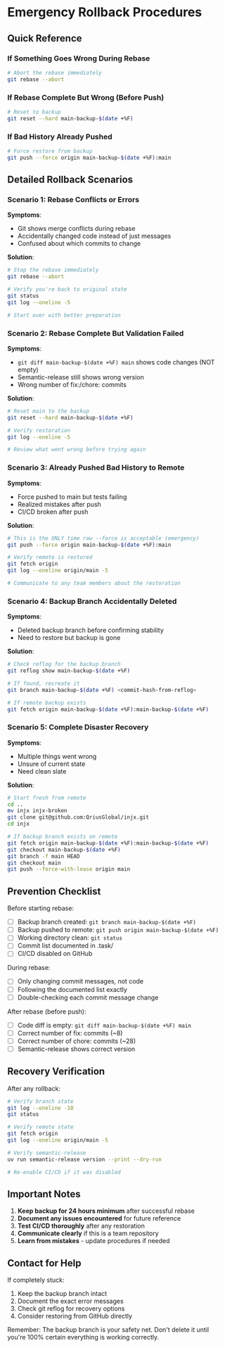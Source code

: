 # Emergency Rollback Procedures

## Quick Reference

### If Something Goes Wrong During Rebase
```bash
# Abort the rebase immediately
git rebase --abort
```

### If Rebase Complete But Wrong (Before Push)
```bash
# Reset to backup
git reset --hard main-backup-$(date +%F)
```

### If Bad History Already Pushed
```bash
# Force restore from backup
git push --force origin main-backup-$(date +%F):main
```

## Detailed Rollback Scenarios

### Scenario 1: Rebase Conflicts or Errors

**Symptoms**:
- Git shows merge conflicts during rebase
- Accidentally changed code instead of just messages
- Confused about which commits to change

**Solution**:
```bash
# Stop the rebase immediately
git rebase --abort

# Verify you're back to original state
git status
git log --oneline -5

# Start over with better preparation
```

### Scenario 2: Rebase Complete But Validation Failed

**Symptoms**:
- `git diff main-backup-$(date +%F) main` shows code changes (NOT empty)
- Semantic-release still shows wrong version
- Wrong number of fix:/chore: commits

**Solution**:
```bash
# Reset main to the backup
git reset --hard main-backup-$(date +%F)

# Verify restoration
git log --oneline -5

# Review what went wrong before trying again
```

### Scenario 3: Already Pushed Bad History to Remote

**Symptoms**:
- Force pushed to main but tests failing
- Realized mistakes after push
- CI/CD broken after push

**Solution**:
```bash
# This is the ONLY time raw --force is acceptable (emergency)
git push --force origin main-backup-$(date +%F):main

# Verify remote is restored
git fetch origin
git log --oneline origin/main -5

# Communicate to any team members about the restoration
```

### Scenario 4: Backup Branch Accidentally Deleted

**Symptoms**:
- Deleted backup branch before confirming stability
- Need to restore but backup is gone

**Solution**:
```bash
# Check reflog for the backup branch
git reflog show main-backup-$(date +%F)

# If found, recreate it
git branch main-backup-$(date +%F) <commit-hash-from-reflog>

# If remote backup exists
git fetch origin main-backup-$(date +%F):main-backup-$(date +%F)
```

### Scenario 5: Complete Disaster Recovery

**Symptoms**:
- Multiple things went wrong
- Unsure of current state
- Need clean slate

**Solution**:
```bash
# Start fresh from remote
cd ..
mv injx injx-broken
git clone git@github.com:QriusGlobal/injx.git
cd injx

# If backup branch exists on remote
git fetch origin main-backup-$(date +%F):main-backup-$(date +%F)
git checkout main-backup-$(date +%F)
git branch -f main HEAD
git checkout main
git push --force-with-lease origin main
```

## Prevention Checklist

Before starting rebase:
- [ ] Backup branch created: `git branch main-backup-$(date +%F)`
- [ ] Backup pushed to remote: `git push origin main-backup-$(date +%F)`
- [ ] Working directory clean: `git status`
- [ ] Commit list documented in .task/
- [ ] CI/CD disabled on GitHub

During rebase:
- [ ] Only changing commit messages, not code
- [ ] Following the documented list exactly
- [ ] Double-checking each commit message change

After rebase (before push):
- [ ] Code diff is empty: `git diff main-backup-$(date +%F) main`
- [ ] Correct number of fix: commits (~8)
- [ ] Correct number of chore: commits (~28)
- [ ] Semantic-release shows correct version

## Recovery Verification

After any rollback:
```bash
# Verify branch state
git log --oneline -10
git status

# Verify remote state
git fetch origin
git log --oneline origin/main -5

# Verify semantic-release
uv run semantic-release version --print --dry-run

# Re-enable CI/CD if it was disabled
```

## Important Notes

1. **Keep backup for 24 hours minimum** after successful rebase
2. **Document any issues encountered** for future reference
3. **Test CI/CD thoroughly** after any restoration
4. **Communicate clearly** if this is a team repository
5. **Learn from mistakes** - update procedures if needed

## Contact for Help

If completely stuck:
1. Keep the backup branch intact
2. Document the exact error messages
3. Check git reflog for recovery options
4. Consider restoring from GitHub directly

Remember: The backup branch is your safety net. Don't delete it until you're 100% certain everything is working correctly.